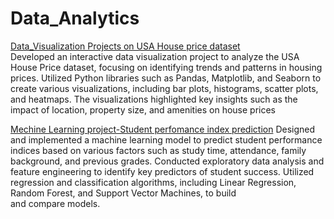 # Data_Analytics
[Data_Visualization Projects on USA House price dataset](https://github.com/shakiraa125/Data_Analytics/blob/main/project%20(1).ipynb)\
Developed an interactive data visualization project to analyze the USA House Price dataset, focusing on identifying trends and patterns in housing prices. Utilized Python libraries such as Pandas, Matplotlib, and Seaborn to create various visualizations, including bar plots, histograms, scatter plots, and heatmaps. The visualizations highlighted key insights such as the impact of location, property size, and amenities on house prices

[Mechine Learning project-Student perfomance index prediction](https://github.com/shakiraa125/Data_Analytics/blob/main/ML%20project1.ipynb)
Designed and implemented a machine learning model to predict student performance indices based on various factors such as study time, attendance, family background, and previous grades. Conducted exploratory data analysis and feature engineering to identify key predictors of student success. Utilized regression and classification algorithms, including Linear Regression, Random Forest, and Support Vector Machines, to build and compare models.
